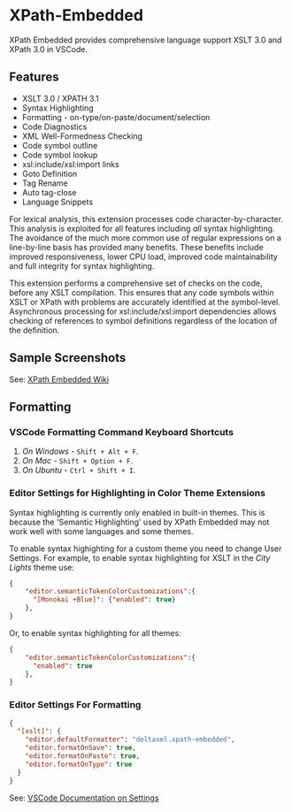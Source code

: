 # XPath-Embedded

XPath Embedded provides comprehensive language support XSLT 3.0 and XPath 3.0 in VSCode.

## Features

 - XSLT 3.0 / XPATH 3.1
 - Syntax Highlighting
 - Formatting - on-type/on-paste/document/selection
 - Code Diagnostics
 - XML Well-Formedness Checking
 - Code symbol outline
 - Code symbol lookup
 - xsl:include/xsl:import links
 - Goto Definition
 - Tag Rename
 - Auto tag-close
 - Language Snippets
 
For lexical analysis, this extension processes code character-by-character. This analysis is exploited for all features including *all* syntax highlighting. The avoidance of the much more common use of regular expressions on a line-by-line basis has provided many benefits. These benefits include improved responsiveness, lower CPU load, improved code maintainability and full integrity for syntax highlighting.

This extension performs a comprehensive set of checks on the code, before any XSLT compilation. This ensures that any code symbols within XSLT or XPath with problems are accurately identified at the symbol-level. Asynchronous processing for xsl:include/xsl:import dependencies allows checking of references to symbol definitions regardless of the location of the definition.

## Sample Screenshots

See: [XPath Embedded Wiki](https://github.com/DeltaXML/vscode-xslt-tokenizer/wiki/)

## Formatting

### VSCode Formatting Command Keyboard Shortcuts
1. *On Windows* - ```Shift + Alt + F```.
2. *On Mac* - ```Shift + Option + F```.
3. *On Ubuntu* - ```Ctrl + Shift + I```.

### Editor Settings for Highlighting in Color Theme Extensions

Syntax highlighting is currently only enabled in built-in themes. This is because the 'Semantic Highlighting' used by XPath Embedded may not work well with some languages and some themes.

To enable syntax highighting for a custom theme you need to change User Settings. For example, to enable syntax highlighting for XSLT in the *City Lights* theme use:
```json
{
    "editor.semanticTokenColorCustomizations":{
      "[Monokai +Blue]": {"enabled": true}
    },
}
  ```

Or, to enable syntax highlighting for all themes:

```json
{
    "editor.semanticTokenColorCustomizations":{
      "enabled": true
    },
}
  ```

### Editor Settings For Formatting
```json
{
  "[xslt]": {
    "editor.defaultFormatter": "deltaxml.xpath-embedded",
    "editor.formatOnSave": true,
    "editor.formatOnPaste": true,
    "editor.formatOnType": true
  }
}
```
See: [VSCode Documentation on Settings](https://code.visualstudio.com/docs/getstarted/settings)


